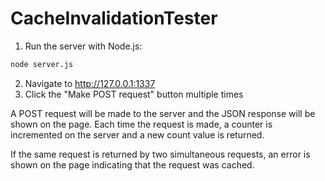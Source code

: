 CacheInvalidationTester
=======================

1. Run the server with Node.js:
```bash
node server.js
```
2. Navigate to http://127.0.0.1:1337
3. Click the "Make POST request" button multiple times

A POST request will be made to the server and the JSON response will be shown on the page. Each time the request is made, a counter is incremented on the server and a new count value is returned.

If the same request is returned by two simultaneous requests, an error is shown on the page indicating that the request was cached.
